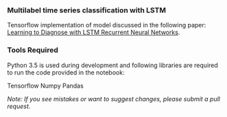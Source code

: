 ### Multilabel time series classification with LSTM
Tensorflow implementation of model discussed in the following paper: <a href="https://arxiv.org/abs/1511.03677">Learning to Diagnose with LSTM Recurrent Neural Networks</a>.

### Tools Required

Python 3.5 is used during development and following libraries are required to run the code provided in the notebook:

Tensorflow
Numpy
Pandas

<i>Note: If you see mistakes or want to suggest changes, please submit a pull request.</i>

